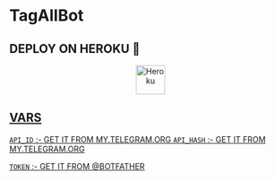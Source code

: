 # TagAllBot




## DEPLOY ON HEROKU 🚀

<p align="center"><a href="https://heroku.com/deploy?template=https://github.com/TeamDeeCode/TagAllBot"><img align="center" alt="Heroku" width="52px" src="https://www.nicepng.com/png/full/223-2233246_heroku-logo-salesforce-heroku.png"></p>
 




## VARS


`API_ID` :- GET IT FROM MY.TELEGRAM.ORG
`API_HASH` :- GET IT FROM MY.TELEGRAM.ORG

`TOKEN` :- GET IT FROM @BOTFATHER
